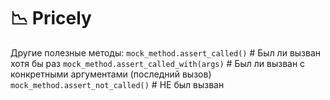 # 📉 Pricely

Другие полезные методы:
`mock_method.assert_called()`          # Был ли вызван хотя бы раз
`mock_method.assert_called_with(args)` # Был ли вызван с конкретными аргументами (последний вызов)
`mock_method.assert_not_called()`      # НЕ был вызван